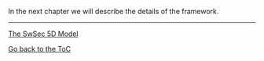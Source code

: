 

In the next chapter we will describe the details of the framework.

---
[The SwSec 5D Model](2.The-SwSec5D-Model.md)

[Go back to the ToC](ToC.md)
